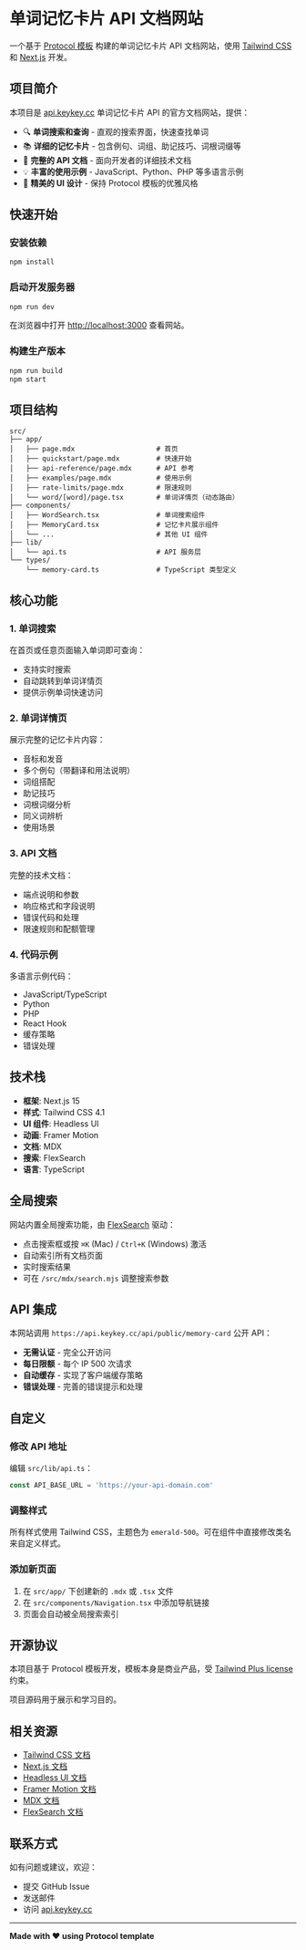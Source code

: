# 单词记忆卡片 API 文档网站

一个基于 [Protocol 模板](https://tailwindcss.com/plus) 构建的单词记忆卡片 API 文档网站，使用 [Tailwind CSS](https://tailwindcss.com) 和 [Next.js](https://nextjs.org) 开发。

## 项目简介

本项目是 [api.keykey.cc](https://api.keykey.cc) 单词记忆卡片 API 的官方文档网站，提供：

- 🔍 **单词搜索和查询** - 直观的搜索界面，快速查找单词
- 📚 **详细的记忆卡片** - 包含例句、词组、助记技巧、词根词缀等
- 📖 **完整的 API 文档** - 面向开发者的详细技术文档
- 💡 **丰富的使用示例** - JavaScript、Python、PHP 等多语言示例
- 🎨 **精美的 UI 设计** - 保持 Protocol 模板的优雅风格

## 快速开始

### 安装依赖

```bash
npm install
```

### 启动开发服务器

```bash
npm run dev
```

在浏览器中打开 [http://localhost:3000](http://localhost:3000) 查看网站。

### 构建生产版本

```bash
npm run build
npm start
```

## 项目结构

```
src/
├── app/
│   ├── page.mdx                    # 首页
│   ├── quickstart/page.mdx         # 快速开始
│   ├── api-reference/page.mdx      # API 参考
│   ├── examples/page.mdx           # 使用示例
│   ├── rate-limits/page.mdx        # 限速规则
│   └── word/[word]/page.tsx        # 单词详情页（动态路由）
├── components/
│   ├── WordSearch.tsx              # 单词搜索组件
│   ├── MemoryCard.tsx              # 记忆卡片展示组件
│   └── ...                         # 其他 UI 组件
├── lib/
│   └── api.ts                      # API 服务层
└── types/
    └── memory-card.ts              # TypeScript 类型定义
```

## 核心功能

### 1. 单词搜索

在首页或任意页面输入单词即可查询：

- 支持实时搜索
- 自动跳转到单词详情页
- 提供示例单词快速访问

### 2. 单词详情页

展示完整的记忆卡片内容：

- 音标和发音
- 多个例句（带翻译和用法说明）
- 词组搭配
- 助记技巧
- 词根词缀分析
- 同义词辨析
- 使用场景

### 3. API 文档

完整的技术文档：

- 端点说明和参数
- 响应格式和字段说明
- 错误代码和处理
- 限速规则和配额管理

### 4. 代码示例

多语言示例代码：

- JavaScript/TypeScript
- Python
- PHP
- React Hook
- 缓存策略
- 错误处理

## 技术栈

- **框架**: Next.js 15
- **样式**: Tailwind CSS 4.1
- **UI 组件**: Headless UI
- **动画**: Framer Motion
- **文档**: MDX
- **搜索**: FlexSearch
- **语言**: TypeScript

## 全局搜索

网站内置全局搜索功能，由 [FlexSearch](https://github.com/nextapps-de/flexsearch) 驱动：

- 点击搜索框或按 `⌘K` (Mac) / `Ctrl+K` (Windows) 激活
- 自动索引所有文档页面
- 实时搜索结果
- 可在 `/src/mdx/search.mjs` 调整搜索参数

## API 集成

本网站调用 `https://api.keykey.cc/api/public/memory-card` 公开 API：

- **无需认证** - 完全公开访问
- **每日限额** - 每个 IP 500 次请求
- **自动缓存** - 实现了客户端缓存策略
- **错误处理** - 完善的错误提示和处理

## 自定义

### 修改 API 地址

编辑 `src/lib/api.ts`：

```typescript
const API_BASE_URL = 'https://your-api-domain.com'
```

### 调整样式

所有样式使用 Tailwind CSS，主题色为 `emerald-500`。可在组件中直接修改类名来自定义样式。

### 添加新页面

1. 在 `src/app/` 下创建新的 `.mdx` 或 `.tsx` 文件
2. 在 `src/components/Navigation.tsx` 中添加导航链接
3. 页面会自动被全局搜索索引

## 开源协议

本项目基于 Protocol 模板开发，模板本身是商业产品，受 [Tailwind Plus license](https://tailwindcss.com/plus/license) 约束。

项目源码用于展示和学习目的。

## 相关资源

- [Tailwind CSS 文档](https://tailwindcss.com/docs)
- [Next.js 文档](https://nextjs.org/docs)
- [Headless UI 文档](https://headlessui.dev)
- [Framer Motion 文档](https://www.framer.com/docs/)
- [MDX 文档](https://mdxjs.com/)
- [FlexSearch 文档](https://github.com/nextapps-de/flexsearch)

## 联系方式

如有问题或建议，欢迎：

- 提交 GitHub Issue
- 发送邮件
- 访问 [api.keykey.cc](https://api.keykey.cc)

---

**Made with ❤️ using Protocol template**
